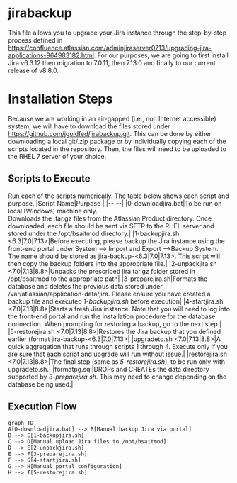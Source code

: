 # jirabackup

This file allows you to upgrade your Jira instance through the step-by-step process defined in https://confluence.atlassian.com/adminjiraserver0713/upgrading-jira-applications-964983182.html.
For our purposes, we are going to first install Jira v6.3.12 then migration to 7.0.11, then 7.13.0 and finally to our current release of v8.8.0.

# Installation Steps
Because we are working in an air-gapped (i.e., non Internet accessible) system, we will have to download the files stored under https://github.com/jgoldfed/jirabackup.git. This can be done by either downloading a local git/.zip package or by individually copying each of the scripts located in the repository. Then, the files will need to be uploaded to the RHEL 7 server of your choice.

## Scripts to Execute
Run each of the scripts numerically. The table below shows each script and purpose.
|Script Name|Purpose  |
|--|--|
|0-downloadjira.bat|To be run on local (Windows) machine only.<br>Downloads the .tar.gz files from the Atlassian Product directory. Once downloaded, each file should be sent via SFTP to the RHEL server and stored under the /opt/bsaitmod directory.|
|1-backupjira.sh <6.3\|7.0\|7.13>|Before executing, please backup the Jira instance using the front-end portal under System --> Import and Export -->Backup System. The name should be stored as jira-backup-<6.3\|7.0\|7.13>. This script will then copy the backup folders into the appropriate file.|
|2-unpackjira.sh <7.0\|7.13\|8.8>|Unpacks the prescribed jira tar.gz folder stored in /opt/bsaitmod to the appropriate path|
|3-preparejira.sh|Formats the database and deletes the previous data stored under /var/atlassian/application-data/jira. Please ensure you have created a backup file and executed *1-backupjira.sh* before execution|
|4-startjira.sh <7.0\|7.13\|8.8>|Starts a fresh Jira instance. Note that you will need to log into the front-end portal and run the installation procedure for the database connection. When prompting for restoring a backup, go to the next step.|
|5-restorejira.sh <7.0\|7.13\|8.8>|Restores the Jira backup that you defined earlier (format jira-backup-<6.3\|7.0\|7.13>|
|upgradeto.sh <7.0\|7.13\|8.8>|A quick aggregation that runs through scripts 1 through 4. Execute only if you are sure that each script and upgrade will run without issue.|
|restorejira.sh <7.0\|7.13\|8.8>|The final step (same as *5-restorejira.sh*), to be run only with upgradeto.sh.|
|formatpg.sql|DROPs and CREATEs the data directory supported by *3-preparejira.sh*. This may need to change depending on the database being used.|
## Execution Flow

```mermaid
graph TD
A[0-downloadjira.bat] --> B[Manual backup Jira via portal]
B --> C[1-backupjira.sh]
C --> D[Manual upload Jira files to /opt/bsaitmod]
D --> E[2-unpackjira.sh]
E --> F[3-preparejira.sh]
F --> G[4-startjira.sh]
G --> H[Manual portal configuration]
H --> I[5-restorejira.sh]
```
